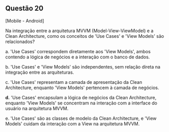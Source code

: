

## Questão 20
[Mobile - Android]

Na integração entre a arquitetura MVVM (Model-View-ViewModel) e a Clean Architecture, como os conceitos de 'Use Cases' e 'View Models' são relacionados?

a. 'Use Cases' correspondem diretamente aos 'View Models', ambos contendo a lógica de negócios e a interação com o banco de dados.

b. 'Use Cases' e 'View Models' são independentes, sem relação direta na integração entre as arquiteturas.

c. 'Use Cases' representam a camada de apresentação da Clean Architecture, enquanto 'View Models' pertencem à camada de negócios.

**d.** 'Use Cases' encapsulam a lógica de negócios da Clean Architecture, enquanto 'View Models' se concentram na interação com a interface do usuário na arquitetura MVVM.

e. 'Use Cases' são as classes de modelo da Clean Architecture, e 'View Models' cuidam da interação com a View na arquitetura MVVM.




